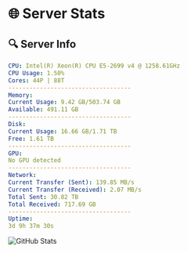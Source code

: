 # 🌐 Server Stats
## 🔍 Server Info
```yaml
CPU: Intel(R) Xeon(R) CPU E5-2699 v4 @ 1258.61GHz
CPU Usage: 1.50%
Cores: 44P | 88T
-----------------------------------
Memory:
Current Usage: 9.42 GB/503.74 GB
Available: 491.11 GB
-----------------------------------
Disk:
Current Usage: 16.66 GB/1.71 TB
Free: 1.61 TB
-----------------------------------
GPU:
No GPU detected
-----------------------------------
Network:
Current Transfer (Sent): 139.85 MB/s
Current Transfer (Received): 2.07 MB/s
Total Sent: 30.82 TB
Total Received: 717.69 GB
-----------------------------------
Uptime:
3d 9h 37m 30s
```
![GitHub Stats](https://img.shields.io/badge/Updated-2025-02-11_08:20:48-blue)